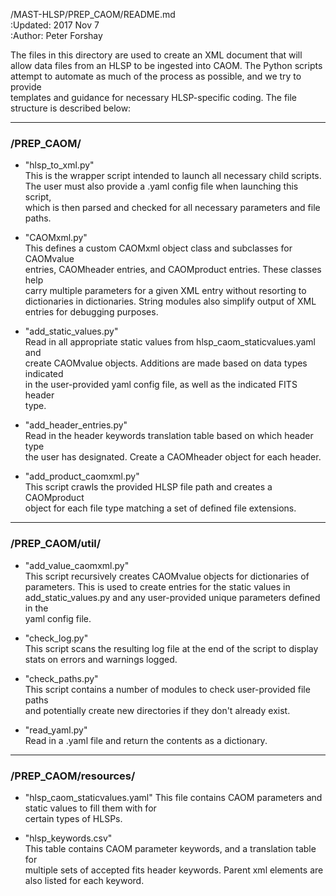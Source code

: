 /MAST-HLSP/PREP_CAOM/README.md  
:Updated: 2017 Nov 7  
:Author: Peter Forshay  

The files in this directory are used to create an XML document that will  
allow data files from an HLSP to be ingested into CAOM.  The Python scripts  
attempt to automate as much of the process as possible, and we try to provide  
templates and guidance for necessary HLSP-specific coding.  The file  
structure is described below:  
___
### /PREP_CAOM/  
+ "hlsp_to_xml.py"  
This is the wrapper script intended to launch all necessary child scripts.  
The user must also provide a .yaml config file when launching this script,  
which is then parsed and checked for all necessary parameters and file  
paths.  

+ "CAOMxml.py"  
This defines a custom CAOMxml object class and subclasses for CAOMvalue  
entries, CAOMheader entries, and CAOMproduct entries.  These classes help  
carry multiple parameters for a given XML entry without resorting to  
dictionaries in dictionaries.  String modules also simplify output of XML  
entries for debugging purposes.

+ "add_static_values.py"  
Read in all appropriate static values from hlsp_caom_staticvalues.yaml and  
create CAOMvalue objects.  Additions are made based on data types indicated  
in the user-provided yaml config file, as well as the indicated FITS header  
type.

+ "add_header_entries.py"  
Read in the header keywords translation table based on which header type  
the user has designated.  Create a CAOMheader object for each header.

+ "add_product_caomxml.py"  
This script crawls the provided HLSP file path and creates a CAOMproduct  
object for each file type matching a set of defined file extensions.  
___
### /PREP_CAOM/util/
+ "add_value_caomxml.py"  
This script recursively creates CAOMvalue objects for dictionaries of  
parameters.  This is used to create entries for the static values in  
add_static_values.py and any user-provided unique parameters defined in the  
yaml config file.

+ "check_log.py"  
This script scans the resulting log file at the end of the script to display  
stats on errors and warnings logged.  

+ "check_paths.py"  
This script contains a number of modules to check user-provided file paths  
and potentially create new directories if they don't already exist.  

+ "read_yaml.py"  
Read in a .yaml file and return the contents as a dictionary.  
___
### /PREP_CAOM/resources/
+ "hlsp_caom_staticvalues.yaml"
This file contains CAOM parameters and static values to fill them with for  
certain types of HLSPs.  

+ "hlsp_keywords.csv"  
This table contains CAOM parameter keywords, and a translation table for  
multiple sets of accepted fits header keywords.  Parent xml elements are  
also listed for each keyword.  

